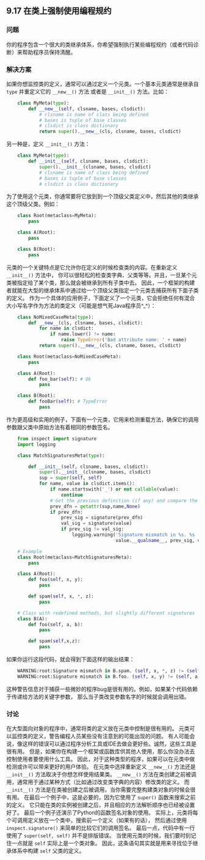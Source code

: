 ## 9.17 在类上强制使用编程规约 ##
### 问题 ###
你的程序包含一个很大的类继承体系，你希望强制执行某些编程规约（或者代码诊断）来帮助程序员保持清醒。
### 解决方案 ###
如果你想监控类的定义，通常可以通过定义一个元类。一个基本元类通常是继承自 ``type`` 并重定义它的 ``__new__()`` 方法
或者是 ``__init__()`` 方法。比如：
```python
    class MyMeta(type):
        def __new__(self, clsname, bases, clsdict):
            # clsname is name of class being defined
            # bases is tuple of base classes
            # clsdict is class dictionary
            return super().__new__(cls, clsname, bases, clsdict)

```
另一种是，定义 ``__init__()`` 方法：
```python
    class MyMeta(type):
        def __init__(self, clsname, bases, clsdict):
            super().__init__(clsname, bases, clsdict)
            # clsname is name of class being defined
            # bases is tuple of base classes
            # clsdict is class dictionary

```
为了使用这个元类，你通常要将它放到到一个顶级父类定义中，然后其他的类继承这个顶级父类。例如：
```python
    class Root(metaclass=MyMeta):
        pass

    class A(Root):
        pass

    class B(Root):
        pass

```
元类的一个关键特点是它允许你在定义的时候检查类的内容。在重新定义 ``__init__()`` 方法中，
你可以很轻松的检查类字典、父类等等。并且，一旦某个元类被指定给了某个类，那么就会被继承到所有子类中去。
因此，一个框架的构建者就能在大型的继承体系中通过给一个顶级父类指定一个元类去捕获所有下面子类的定义。
作为一个具体的应用例子，下面定义了一个元类，它会拒绝任何有混合大小写名字作为方法的类定义（可能是想气死Java程序员^_^）：
```python
    class NoMixedCaseMeta(type):
        def __new__(cls, clsname, bases, clsdict):
            for name in clsdict:
                if name.lower() != name:
                    raise TypeError('Bad attribute name: ' + name)
            return super().__new__(cls, clsname, bases, clsdict)

    class Root(metaclass=NoMixedCaseMeta):
        pass

    class A(Root):
        def foo_bar(self): # Ok
            pass

    class B(Root):
        def fooBar(self): # TypeError
            pass

```
作为更高级和实用的例子，下面有一个元类，它用来检测重载方法，确保它的调用参数跟父类中原始方法有着相同的参数签名。
```python
    from inspect import signature
    import logging

    class MatchSignaturesMeta(type):

        def __init__(self, clsname, bases, clsdict):
            super().__init__(clsname, bases, clsdict)
            sup = super(self, self)
            for name, value in clsdict.items():
                if name.startswith('_') or not callable(value):
                    continue
                # Get the previous definition (if any) and compare the signatures
                prev_dfn = getattr(sup,name,None)
                if prev_dfn:
                    prev_sig = signature(prev_dfn)
                    val_sig = signature(value)
                    if prev_sig != val_sig:
                        logging.warning('Signature mismatch in %s. %s != %s',
                                        value.__qualname__, prev_sig, val_sig)

    # Example
    class Root(metaclass=MatchSignaturesMeta):
        pass

    class A(Root):
        def foo(self, x, y):
            pass

        def spam(self, x, *, z):
            pass

    # Class with redefined methods, but slightly different signatures
    class B(A):
        def foo(self, a, b):
            pass

        def spam(self,x,z):
            pass

```
如果你运行这段代码，就会得到下面这样的输出结果：
```python
    WARNING:root:Signature mismatch in B.spam. (self, x, *, z) != (self, x, z)
    WARNING:root:Signature mismatch in B.foo. (self, x, y) != (self, a, b)

```
这种警告信息对于捕获一些微妙的程序bug是很有用的。例如，如果某个代码依赖于传递给方法的关键字参数，
那么当子类改变参数名字的时候就会调用出错。
### 讨论 ###
在大型面向对象的程序中，通常将类的定义放在元类中控制是很有用的。
元类可以监控类的定义，警告编程人员某些没有注意到的可能出现的问题。
有人可能会说，像这样的错误可以通过程序分析工具或IDE去做会更好些。诚然，这些工具是很有用。
但是，如果你在构建一个框架或函数库供其他人使用，那么你没办法去控制使用者要使用什么工具。
因此，对于这种类型的程序，如果可以在元类中做检测或许可以带来更好的用户体验。
在元类中选择重新定义 ``__new__()`` 方法还是 ``__init__()`` 方法取决于你想怎样使用结果类。
``__new__()`` 方法在类创建之前被调用，通常用于通过某种方式（比如通过改变类字典的内容）修改类的定义。
而 ``__init__()`` 方法是在类被创建之后被调用，当你需要完整构建类对象的时候会很有用。
在最后一个例子中，这是必要的，因为它使用了 ``super()`` 函数来搜索之前的定义。
它只能在类的实例被创建之后，并且相应的方法解析顺序也已经被设置好了。
最后一个例子还演示了Python的函数签名对象的使用。
实际上，元类将每个可调用定义放在一个类中，搜索前一个定义（如果有的话），
然后通过使用 ``inspect.signature()`` 来简单的比较它们的调用签名。
最后一点，代码中有一行使用了 ``super(self, self)`` 并不是排版错误。
当使用元类的时候，我们要时刻记住一点就是 ``self`` 实际上是一个类对象。
因此，这条语句其实就是用来寻找位于继承体系中构建 ``self`` 父类的定义。

